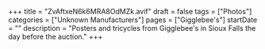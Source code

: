 +++
title = "ZvAftxeN6k6MRA8OdMZk.avif"
draft = false
tags = ["Photos"]
categories = ["Unknown Manufacturers"]
pages = ["Gigglebee's"]
startDate = ""
description = "Posters and tricycles from Gigglebee's in Sioux Falls the day before the auction."
+++

